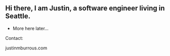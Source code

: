 ## Hi there, I am Justin, a software engineer living in Seattle.

* More here later...

Contact:

justinmburrous.com
